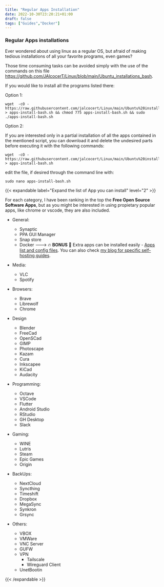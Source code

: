 ```yaml
---
title: "Regular Apps Installation"
date: 2022-10-30T23:20:21+01:00
draft: false
tags: ["Guides","Docker"] 
---
```


### Regular Apps installations

Ever wondered about using linux as a regular OS, but afraid of making tedious installations of all your favorite programs, even games?

Those time consuming tasks can be avoided simply with the use of the commands on this file <https://github.com/JAlcocerT/Linux/blob/main/Ubuntu_installations_bash>.

If you would like to install all the programs listed there:

Option 1:

```
wget  -cO - https://raw.githubusercontent.com/jalcocert/Linux/main/Ubuntu%20installations%20bash > apps-install-bash.sh && chmod 775 apps-install-bash.sh && sudo ./apps-install-bash.sh
```

Option 2:

If you are interested only in a partial installation of all the apps contained in the mentioned script, you can download it and delete the undesired parts before executing it with the following commands:

```
wget  -cO - https://raw.githubusercontent.com/jalcocert/Linux/main/Ubuntu%20installations%20bash > apps-install-bash.sh
```

edit the file, if desired through the command line with:

```
sudo nano apps-install-bash.sh
```

{{< expandable label="Expand the list of App you can install" level="2" >}}

For each category, I have been ranking in the top the **Free Open Source Software Apps**, but as you might be interested in using propietary popular apps, like chrome or vscode, they are also included. 

* General:
   * Synaptic  
   * PPA GUI Manager 
   * Snap store 
   * Docker ---> :fire: **BONUS** :rocket: Extra apps can be installed easily - [Apps list and config files](https://github.com/JAlcocerT/Docker). You can also check [my blog for specific self-hosting guides](https://fossengineer.com/tags/self-hosting/).
    
* Media:
    * VLC 
    * Spotify
    
* Browsers:
    * Brave 
    * Librewolf 
    * Chrome
    
* Design
    * Blender 
    * FreeCad 
    * OpenSCad 
    * GIMP 
    * Photoscape 
    * Kazam 
    * Cura
    * Inkscapee
    * KiCad
    * Audacity
    
* Programming:
   * Octave 
   * VSCode
   * Flutter
   * Android Studio
   * RStudio 
   * GH Desktop 
   * Slack
   
* Gaming:
    * WINE 
    * Lutris 
    * Steam
    * Epic Games
    * Origin
    
* BackUps:
   * NextCloud 
   * Syncthing  
   * Timeshift 
   * Dropbox
   * MegaSync
   * Synkron
   * Grsync
   
* Others:
   * VBOX
   * VMWare
   * VNC Server 
   * GUFW 
   * VPN 
     * Tailscale 
     * Wireguard Client
   * UnetBootin 

 {{< /expandable >}}  